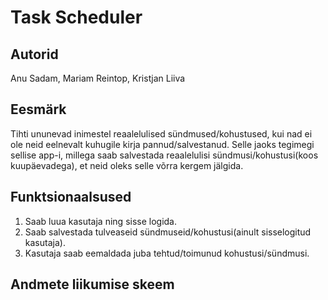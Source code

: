 # Task Scheduler

## Autorid

Anu Sadam, Mariam Reintop, Kristjan Liiva

## Eesmärk

Tihti ununevad inimestel reaalelulised sündmused/kohustused, kui nad ei ole neid eelnevalt kuhugile kirja pannud/salvestanud. 
Selle jaoks tegimegi sellise app-i, millega saab salvestada reaalelulisi sündmusi/kohustusi(koos kuupäevadega), et neid oleks selle võrra kergem jälgida.

## Funktsionaalsused

1. Saab luua kasutaja ning sisse logida.
1. Saab salvestada tulveaseid sündmuseid/kohustusi(ainult sisselogitud kasutaja).
1. Kasutaja saab eemaldada juba tehtud/toimunud kohustusi/sündmusi.

## Andmete liikumise skeem

